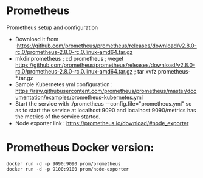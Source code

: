 # Prometheus
Prometheus setup and configuration 
- Download it from :https://github.com/prometheus/prometheus/releases/download/v2.8.0-rc.0/prometheus-2.8.0-rc.0.linux-amd64.tar.gz
- mkdir prometheus ; cd prometheus ; weget https://github.com/prometheus/prometheus/releases/download/v2.8.0-rc.0/prometheus-2.8.0-rc.0.linux-amd64.tar.gz ; tar xvfz prometheus-*.tar.gz
- Sample Kubernetes yml configuration : https://raw.githubusercontent.com/prometheus/prometheus/master/documentation/examples/prometheus-kubernetes.yml
- Start the service with ./prometheus --config.file="prometheus.yml" so as to start the service at localhost:9090 and localhost:9090/metrics has the metrics of the service started.
- Node exporter link : https://prometheus.io/download/#node_exporter

# Prometheus Docker version:
```
docker run -d -p 9090:9090 prom/prometheus 
docker run -d -p 9100:9100 prom/node-exporter

```
